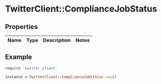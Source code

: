 # TwitterClient::ComplianceJobStatus

## Properties

| Name | Type | Description | Notes |
| ---- | ---- | ----------- | ----- |

## Example

```ruby
require 'twitter_client'

instance = TwitterClient::ComplianceJobStatus.new()
```

